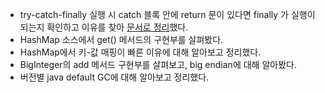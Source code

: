 * try-catch-finally 실행 시 catch 블록 안에 return 문이 있다면 finally 가 실행이 되는지 확인하고 이유를 찾아 [문서로 정리](../Questions/blocks-and-statements.md)했다.
* HashMap 소스에서 get() 메서드의 구현부를 살펴봤다.
* HashMap에서 키-값 매핑이 빠른 이유에 대해 알아보고 정리했다.
* BigInteger의 add 메서드 구현부를 살펴보고, big endian에 대해 알아봤다.
* 버전별 java default GC에 대해 알아보고 정리했다.

